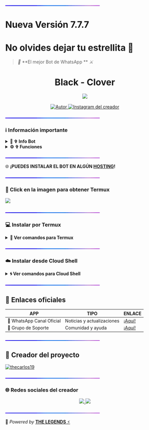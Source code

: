 ![line](https://github.com/AnderMendoza/AnderMendoza/raw/main/assets/line-neon.gif)

# Nueva Versión 7.7.7
# No olvides dejar tu estrellita 🌟

> *👑* **El mejor Bot de WhatsApp ** *⚔️*

<h1 align="center">Black - Clover </h1>
<p align="center">
  <img src="https://qu.ax/HVBuQ.jpg" width="300">
</p>

<p align="center">
  <a href="https://wa.me/525544876071">
    <img title="Autor" src="https://img.shields.io/badge/CARLOS OFC-black?style=for-the-badge&logo=whatsapp">
  </a>
  <a href="https://instagram.com/_carlitos.zx">
    <img title="Instagram del creador" src="https://img.shields.io/badge/@_carlitos.zx-purple?style=for-the-badge&logo=instagram">
  </a>
</p>

![line](https://github.com/AnderMendoza/AnderMendoza/raw/main/assets/line-neon.gif)

### ℹ️ Información importante

<details>
<summary><b>📘 ✞ Info Bot</b></summary>

* Este proyecto **no está afiliado de ninguna manera** con `WhatsApp`. `WhatsApp` es una marca registrada de `WhatsApp LLC`, y este bot es un **desarrollo independiente** que **no tiene ninguna relación oficial con la compañía**.
</details>

<details>
<summary><b>⚙️ ✞ Funciones</b></summary>

> El bot todavía está en desarrollo. Si presenta alguna falla, repórtala al creador para darle una solución.

- [x] Interacción con voz y texto
- [x] Configuración de grupo
- [x] Antidelete, antilink, antispam, etc.
- [x] Bienvenida personalizada
- [x] Juegos: tictactoe, matemáticas, etc.
- [x] Chatbot (SimSimi)
- [x] Chatbot (Auto-responder)
- [x] Crear sticker de imagen/video/gif/URL
- [x] SubBot (Jadibot)
- [x] Buscador Google
- [x] Juego RPG
- [x] Personalizar imagen del menú
- [x] Descarga de música y video de YouTube
- [ ] Otros en desarrollo

</details>


![line](https://github.com/AnderMendoza/AnderMendoza/raw/main/assets/line-neon.gif)

🌐 **¡PUEDES INSTALAR EL BOT EN ALGÚN [HOSTING](https://ctrl.luminarys.shop/)!**

![line](https://github.com/AnderMendoza/AnderMendoza/raw/main/assets/line-neon.gif)

### 📲 Click en la imagen para obtener Termux
<a href="https://www.mediafire.com/file/3hsvi3xkpq3a64o/termux_118.a">
  <img src="https://qu.ax/finc.jpg" height="125px">
</a>

![line](https://github.com/AnderMendoza/AnderMendoza/raw/main/assets/line-neon.gif)

### 💻 Instalar por Termux

<details>
<summary><b>📲  Ver comandos para Termux</b></summary>

## 🚀 Instalación Rápida

```bash
termux-setup-storage
```

```bash
git clone https://github.com/thecarlos19/black-clover-MD 

```
```bash
cd black-clover-MD 
```
```bash
npm install
```

```bash
npm start
```

⚠️ Si después de ingresar tu número de WhatsApp aparecen letras en rojo, es parte del proceso normal. No te preocupes.
</details>

![line](https://github.com/AnderMendoza/AnderMendoza/raw/main/assets/line-neon.gif)

### ☁️ Instalar desde Cloud Shell

<details>
<summary><b>🌀  Ver comandos para Cloud Shell</b></summary>

```bash
apt update && apt upgrade
```

```bash
git clone https://github.com/thecarlos19/black-clover-MD && cd black-clover-MD
```

```bash
yarn install && npm install
```

```bash
npm start
```

✅ ¡Bot listo para usarse! El mejor bot de WhatsApp 🥷
</details>


![line](https://github.com/AnderMendoza/AnderMendoza/raw/main/assets/line-neon.gif)


## 🔗 Enlaces oficiales

| APP | TIPO | ENLACE |
|------|-------------|--------|
| 📱 WhatsApp Canal Oficial | Noticias y actualizaciones | [¡Aquí!](https://whatsapp.com/channel/0029Vai28FR7dmea9gytQm3w) |
| 👥 Grupo de Soporte | Comunidad y ayuda | [¡Aquí!](https://chat.whatsapp.com/GrcUknwrJbNIXIIrbsuXc0) |

![line](https://github.com/AnderMendoza/AnderMendoza/raw/main/assets/line-neon.gif)

## 👤 Creador del proyecto

<a href="https://github.com/thecarlos19">
  <img src="https://github.com/thecarlos19.png" width="250" height="250" alt="thecarlos19"/>
</a>

![line](https://github.com/AnderMendoza/AnderMendoza/raw/main/assets/line-neon.gif)

### 🌐 Redes sociales del creador

<p align="center">
  <a href="https://instagram.com/_carlitos.zx" target="_blank">
    <img src="https://img.shields.io/badge/Instagram-%40_carlitos.zx-purple?style=for-the-badge&logo=instagram">
  </a>
  <a href="https://www.tiktok.com/@_carlitos.zx" target="_blank">
    <img src="https://img.shields.io/badge/TikTok-%40_thecarlos.ok-black?style=for-the-badge&logo=tiktok">
  </a>
</p>

![line](https://github.com/AnderMendoza/AnderMendoza/raw/main/assets/line-neon.gif)

🔋 *Powered by* [**THE LEGENDS** ⚡](https://whatsapp.com/channel/0029Vai28FR7dmea9gytQm3w)
